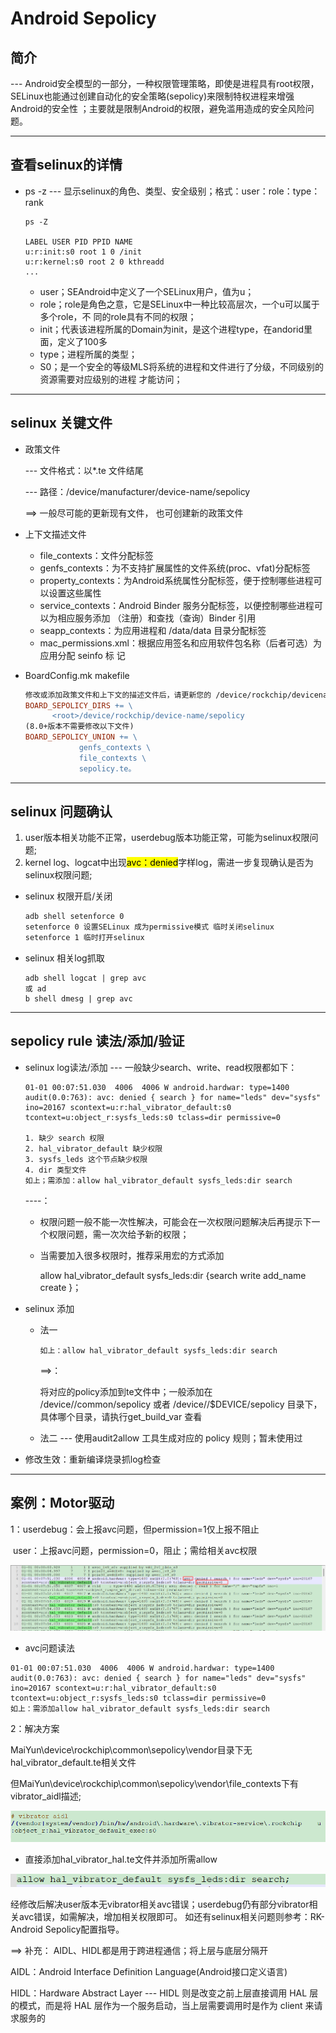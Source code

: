 # Android Sepolicy
## 简介

--- Android安全模型的一部分，一种权限管理策略，即使是进程具有root权限，SELinux也能通过创建⾃动化的安全策略(sepolicy)来限制特权进程来增强 Android的安全性 ；主要就是限制Android的权限，避免滥用造成的安全风险问题。

---

## 查看selinux的详情

- ps -z
  --- 显示selinux的角色、类型、安全级别；格式：user：role：type：rank

  ```shell
  ps -Z
  
  LABEL USER PID PPID NAME
  u:r:init:s0 root 1 0 /init
  u:r:kernel:s0 root 2 0 kthreadd
  ...
  ```

  - user；SEAndroid中定义了⼀个SELinux⽤户，值为u；
  - role；role是⾓⾊之意，它是SELinux中⼀种⽐较⾼层次，⼀个u可以属于多个role，不
    同的role具有不同的权限；
  - init；代表该进程所属的Domain为init，是这个进程type，在andorid⾥⾯，定义了100多
  - type；进程所属的类型；
  - S0；是⼀个安全的等级MLS将系统的进程和⽂件进⾏了分级，不同级别的资源需要对应级别的进程
    才能访问；

---

## selinux 关键文件

- 政策文件 

  --- 文件格式：以*.te 文件结尾

  --- 路径：/device/manufacturer/device-name/sepolicy

  ==> 一般尽可能的更新现有文件，  也可创建新的政策文件

- 上下文描述文件

  - file_contexts：文件分配标签
  - genfs_contexts：为不支持扩展属性的文件系统(proc、vfat)分配标签
  - property_contexts：为Android系统属性分配标签，便于控制哪些进程可以设置这些属性
  - service_contexts：Android Binder 服务分配标签，以便控制哪些进程可以为相应服务添加
    （注册）和查找（查询）Binder 引⽤  
  - seapp_contexts：为应⽤进程和 /data/data ⽬录分配标签 
  - mac_permissions.xml：根据应⽤签名和应⽤软件包名称（后者可选）为应⽤分配 seinfo 标
    记  

- BoardConfig.mk makefile  

  ```makefile
  修改或添加政策⽂件和上下⽂的描述⽂件后，请更新您的 /device/rockchip/devicename/BoardConfig.mk
  BOARD_SEPOLICY_DIRS += \
  		<root>/device/rockchip/device-name/sepolicy
  (8.0+版本不需要修改以下⽂件)
  BOARD_SEPOLICY_UNION += \
              genfs_contexts \
              file_contexts \
              sepolicy.te。
  ```

---

## selinux 问题确认

1. user版本相关功能不正常，userdebug版本功能正常，可能为selinux权限问题;
2. kernel log、logcat中出现<mark>avc：denied</mark>字样log，需进一步复现确认是否为selinux权限问题;

- selinux 权限开启/关闭

  ```makefile
  adb shell setenforce 0
  setenforce 0 设置SELinux 成为permissive模式 临时关闭selinux
  setenforce 1 临时打开selinux
  ```

- selinux 相关log抓取

  ```shell
  adb shell logcat | grep avc
  或 ad
  b shell dmesg | grep avc
  ```

---

## sepolicy rule 读法/添加/验证

- selinux log读法/添加
  --- 一般缺少search、write、read权限都如下：

  ```shell
  01-01 00:07:51.030  4006  4006 W android.hardwar: type=1400 audit(0.0:763): avc: denied { search } for name="leds" dev="sysfs" ino=20167 scontext=u:r:hal_vibrator_default:s0 tcontext=u:object_r:sysfs_leds:s0 tclass=dir permissive=0
  
  1. 缺少 search 权限
  2. hal_vibrator_default 缺少权限
  3. sysfs_leds 这个节点缺少权限
  4. dir 类型文件
  如上；需添加：allow hal_vibrator_default sysfs_leds:dir search
  ```

  ----：

  - 权限问题一般不能一次性解决，可能会在一次权限问题解决后再提示下一个权限问题，需一次次给予新的权限；

  - 当需要加入很多权限时，推荐采用宏的方式添加

    allow hal_vibrator_default sysfs_leds:dir {search write add_name create  }；

- selinux 添加

  - 法一

    ```shell
    如上：allow hal_vibrator_default sysfs_leds:dir search
    ```

    ==>：

    将对应的policy添加到te文件中；⼀般添加在 /device/<company>/common/sepolicy 或者
    /device/<company>/$DEVICE/sepolicy ⽬录下，具体哪个⽬录，请执⾏get_build_var 查看  

  - 法二
    --- 使用audit2allow ⼯具⽣成对应的 policy 规则；暂未使用过

- 修改生效：重新编译烧录抓log检查

---

## 案例：Motor驱动

1：userdebug：会上报avc问题，但permission=1仅上报不阻止

​	 user：上报avc问题，permission=0，阻止；需给相关avc权限

![image-20230214160311249](selinux-sepolicy/image-20230214160311249.png)

- avc问题读法

```log
01-01 00:07:51.030  4006  4006 W android.hardwar: type=1400 audit(0.0:763): avc: denied { search } for name="leds" dev="sysfs" ino=20167 scontext=u:r:hal_vibrator_default:s0 tcontext=u:object_r:sysfs_leds:s0 tclass=dir permissive=0
如上：需添加allow hal_vibrator_default sysfs_leds:dir search
```

2：解决方案

MaiYun\device\rockchip\common\sepolicy\vendor目录下无hal_vibrator_default.te相关文件

但MaiYun\device\rockchip\common\sepolicy\vendor\file_contexts下有vibrator_aidl描述;

![image-20230214160644936](selinux-sepolicy/image-20230214160644936.png)

- 直接添加hal_vibrator_hal.te文件并添加所需allow

![image-20230214160808164](selinux-sepolicy/image-20230214160808164.png)

经修改后解决user版本无vibrator相关avc错误；userdebug仍有部分vibrator相关avc错误，如需解决，增加相关权限即可。
如还有selinux相关问题则参考：RK-Android Sepolicy配置指导。

==> 补充：
AIDL、HIDL都是用于跨进程通信；将上层与底层分隔开

AIDL：Android Interface Definition Language(Android接口定义语言)

HIDL：Hardware Abstract Layer
--- HIDL 则是改变之前上层直接调用 HAL 层的模式，而是将 HAL 层作为一个服务启动，当上层需要调用时是作为 client 来请求服务的
